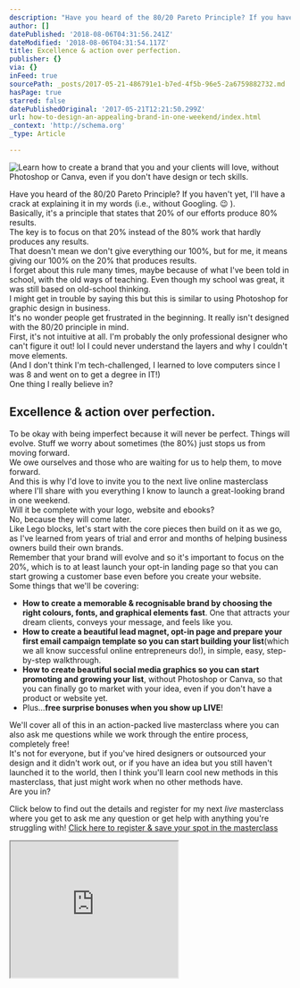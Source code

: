 ```yaml
---
description: "Have you heard of the 80/20 Pareto Principle? If you haven’t yet, I’ll have a crack at explaining it in my words (i.e., without Googling. \uD83D\uDE09 ).Basically, it’s a principle that states that 20% of our efforts produce 80% results.The key is to focus on that 20% instead of the 80% work that hardly produces any results.That doesn’t mean we don’t give everything our 100%, but for me, it means giving our 100% on the 20% that produces results.\_I forget about this rule many times, maybe because of what I’ve been told in school, with the old ways of teaching. Even though my school was great, it was still based on old-school thinking.I might get in trouble by saying this but this is similar to using Photoshop for graphic design in business.It’s no wonder people get frustrated in the beginning. It really isn’t designed with the 80/20 principle in mind.First, it’s not intuitive at all. I’m probably the only professional designer who can’t figure it out! lol I could never understand the layers and why I couldn’t move elements.\_(And I don’t think I’m tech-challenged, I learned to love computers since I was 8 and went on to get a degree in IT!)One thing I really believe in?"
author: []
datePublished: '2018-08-06T04:31:56.241Z'
dateModified: '2018-08-06T04:31:54.117Z'
title: Excellence & action over perfection.
publisher: {}
via: {}
inFeed: true
sourcePath: _posts/2017-05-21-486791e1-b7ed-4f5b-96e5-2a6759882732.md
hasPage: true
starred: false
datePublishedOriginal: '2017-05-21T12:21:50.299Z'
url: how-to-design-an-appealing-brand-in-one-weekend/index.html
_context: 'http://schema.org'
_type: Article

---
```

![Learn how to create a brand that you and your clients will love, without Photoshop or Canva, even if you don't have design or tech skills.](https://the-grid-user-content.s3-us-west-2.amazonaws.com/ca3dcaa3-b5db-4cb2-9474-d24298b21457.png)

Have you heard of the 80/20 Pareto Principle? If you haven't yet, I'll have a crack at explaining it in my words (i.e., without Googling. 😉 ).  
Basically, it's a principle that states that 20% of our efforts produce 80% results.  
The key is to focus on that 20% instead of the 80% work that hardly produces any results.  
That doesn't mean we don't give everything our 100%, but for me, it means giving our 100% on the 20% that produces results.   
I forget about this rule many times, maybe because of what I've been told in school, with the old ways of teaching. Even though my school was great, it was still based on old-school thinking.  
I might get in trouble by saying this but this is similar to using Photoshop for graphic design in business.  
It's no wonder people get frustrated in the beginning. It really isn't designed with the 80/20 principle in mind.  
First, it's not intuitive at all. I'm probably the only professional designer who can't figure it out! lol I could never understand the layers and why I couldn't move elements.   
(And I don't think I'm tech-challenged, I learned to love computers since I was 8 and went on to get a degree in IT!)  
One thing I really believe in?

## Excellence & action over perfection.

To be okay with being imperfect because it will never be perfect. Things will evolve. Stuff we worry about sometimes (the 80%) just stops us from moving forward.  
We owe ourselves and those who are waiting for us to help them, to move forward.  
And this is why I'd love to invite you to the next live online masterclass where I'll share with you everything I know to launch a great-looking brand in one weekend.  
Will it be complete with your logo, website and ebooks?  
No, because they will come later.  
Like Lego blocks, let's start with the core pieces then build on it as we go, as I've learned from years of trial and error and months of helping business owners build their own brands.  
Remember that your brand will evolve and so it's important to focus on the 20%, which is to at least launch your opt-in landing page so that you can start growing a customer base even before you create your website.  
Some things that we'll be covering: 

* **How to create a memorable & recognisable brand by choosing the right colours, fonts, and graphical elements fast**. One that attracts your dream clients, conveys your message, and feels like you. 
* **How to create a beautiful lead magnet, opt-in page and prepare your first email campaign template so you can start building your list**(which we all know successful online entrepreneurs do!), in simple, easy, step-by-step walkthrough. 
* **How to create beautiful social media graphics so you can start promoting and growing your list**, without Photoshop or Canva, so that you can finally go to market with your idea, even if you don't have a product or website yet. 
* Plus...**free surprise bonuses when you show up LIVE**!

We'll cover all of this in an action-packed live masterclass where you can also ask me questions while we work through the entire process, completely free!  
It's not for everyone, but if you've hired designers or outsourced your design and it didn't work out, or if you have an idea but you still haven't launched it to the world, then I think you'll learn cool new methods in this masterclass, that just might work when no other methods have.  
Are you in? 

Click below to find out the details and register for my next _live_ masterclass where you get to ask me any question or get help with anything you're struggling with!
[Click here to register & save your spot in the masterclass][0]

<iframe src="https://the-grid.github.io/ed-userhtml/?g=eJyVVM1u2kAQvucpJlyjxSZqq8qiqQoFGikSESKVeorW9sZe1Xis3XUoN96hl1RKX44n6eyaUDvCpuXALjM73_fNH8NzxuBW5kYooQ0sZJTanxoYuzo7G66E4RAhuXPzYbf9xZWRUSboBoXCQiizsWZMArMprNk7RIkfhQpqoTE3PChQm76R5jjE3k4YwzCQD5Y4PoSGGSZ9i_xZ6EjJwkjMyXfVRdcS85o4bngrepFp4XWCx_-J6dmcTsstVXYErrJ2C3LhbcXV0oj7nK_ESRjXI16aFNVrnH37g4P3H5CMXNFk8VXRBlaUYSZ1KuJ7-7QOWsMb3cxnsJzfXo9326ejMFpEjQZmiAU88qwUuiko4yE116p55Mq6nOHUKLlH_X0BjwowPPnbactOt_Pd9idM8vjoipGPtgXoU_EeQHv7feodKtDbk_SA8NsibOdrIV9wDUuEcYqoBUzJrOHCnTDGVShzbuul4U7LPIEZYpK9PJuigm9YKhiV5BRaAxlGNF5d_LWJr6mYLiYTWN4t54vrTzcBWFEGIapEPexF2ZNCViFquivYWO7whXstQju9VoMdcSidYGLOmaaHkWiI73-VsUBYu1EwdKrvH20yEPEceKbJxQ21QBpIqSP9rpRo62qppMYUgee5NRMySU2EKhdK9yP0Ulwzg6zKi7m83DeLaqVmTjlLnNrqkddFf9jZXm0VnieWmlrouF1XdtvfbSjHl6yW1KU_eMP892xwufT9wB8Eb99d2IvfKqz5J9CQNlOCSitymCupGU1eTtqeCegP0_5zuA" height="244" style=""></iframe>



[0]: http://take.thebrandtour.com/masterclass